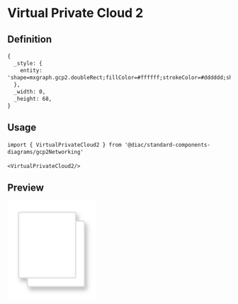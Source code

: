 # Virtual Private Cloud 2

## Definition

```
{
  _style: { 
    entity: 'shape=mxgraph.gcp2.doubleRect;fillColor=#ffffff;strokeColor=#dddddd;shadow=1;strokeWidth=1;rounded=1;absoluteArcSize=1;arcSize=2;',
  },
  _width: 0,
  _height: 68,
}
```

## Usage

```
import { VirtualPrivateCloud2 } from '@diac/standard-components-diagrams/gcp2Networking'

<VirtualPrivateCloud2/>
```

## Preview

<img src="./virtual-private-cloud-2.png" width="200"/>
